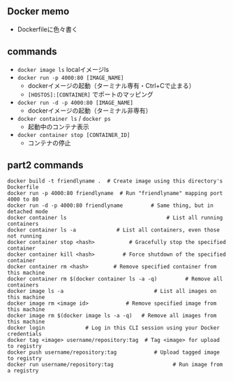 ## Docker memo

- Dockerfileに色々書く

## commands

- `docker image ls` localイメージls
- `docker run -p 4000:80 [IMAGE_NAME]`
  - dockerイメージの起動（ターミナル専有・Ctrl+Cで止まる）
  - `[HOSTOS]:[CONTAINER]` でポートのマッピング
- `docker run -d -p 4000:80 [IMAGE_NAME]`
  - dockerイメージの起動（ターミナル非専有）
- `docker container ls` / `docker ps`
  - 起動中のコンテナ表示
- `docker container stop [CONTAINER_ID]`
  - コンテナの停止

## part2 commands

```
docker build -t friendlyname .  # Create image using this directory's Dockerfile
docker run -p 4000:80 friendlyname  # Run "friendlyname" mapping port 4000 to 80
docker run -d -p 4000:80 friendlyname         # Same thing, but in detached mode
docker container ls                                # List all running containers
docker container ls -a             # List all containers, even those not running
docker container stop <hash>           # Gracefully stop the specified container
docker container kill <hash>         # Force shutdown of the specified container
docker container rm <hash>        # Remove specified container from this machine
docker container rm $(docker container ls -a -q)         # Remove all containers
docker image ls -a                             # List all images on this machine
docker image rm <image id>            # Remove specified image from this machine
docker image rm $(docker image ls -a -q)   # Remove all images from this machine
docker login             # Log in this CLI session using your Docker credentials
docker tag <image> username/repository:tag  # Tag <image> for upload to registry
docker push username/repository:tag            # Upload tagged image to registry
docker run username/repository:tag                   # Run image from a registry
```
